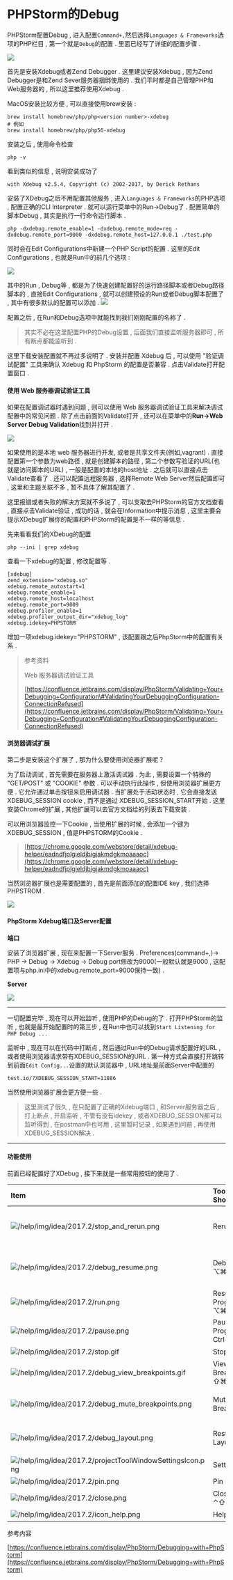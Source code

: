 # PHPStorm的Debug

PHPStorm配置Debug , 进入配置`Command+,`然后选择`Languages & Frameworks`选项的PHP栏目 , 第一个就是`Debug`的配置 . 里面已经写了详细的配置步骤 .

![](/assets/debug.png)

首先是安装Xdebug或者Zend Debugger . 这里建议安装Xdebug , 因为Zend Debugger是和Zend Sever服务器捆绑使用的 . 我们平时都是自己管理PHP和Web服务器的 , 所以这里推荐使用Xdebug .

MacOS安装比较方便 , 可以直接使用brew安装 :

```
brew install homebrew/php/php<version number>-xdebug
# 例如
brew install homebrew/php/php56-xdebug
```

安装之后 , 使用命令检查

```
php -v
```

看到类似的信息 , 说明安装成功了

```
with Xdebug v2.5.4, Copyright (c) 2002-2017, by Derick Rethans
```

安装了XDebug之后不用配置其他服务 , 进入`Languages & Frameworks`的PHP选项 , 配置正确的CLI Interpreter . 就可以运行菜单中的Run-&gt;Debug了 . 配置简单的脚本Debug , 其实是执行一行命令运行脚本 .

```
php -dxdebug.remote_enable=1 -dxdebug.remote_mode=req -dxdebug.remote_port=9000 -dxdebug.remote_host=127.0.0.1 ./test.php
```

同时会在Edit Configurations中新建一个PHP Script的配置 . 这里的Edit Configurations , 也就是Run中的前几个选项 :

![](/assets/rundit2.png)

其中的Run , Debug等 , 都是为了快速创建配置好的运行路径脚本或者Debug路径脚本的 , 直接Edit Configurations , 就可以创建预设的Run或者Debug脚本配置了 , 其中有很多默认的配置可以添加 . ![](/assets/editdefaultrun.png)

配置之后 , 在Run和Debug选项中就能找到我们刚刚配置的名称了 .

> 其实不必在这里配置PHP的Debug设置 , 后面我们直接监听服务器即可 , 所有断点都能监听到 .

这里下载安装配置就不再过多说明了 . 安装并配置 Xdebug 后 , 可以使用 "验证调试配置" 工具来确认 Xdebug 和 PhpStorm 的配置是否兼容 . 点击Validate打开配置窗口 .

#### 使用 Web 服务器调试验证工具

如果在配置调试器时遇到问题 , 则可以使用 Web 服务器调试验证工具来解决调试配置中的常见问题 . 除了点击前面的Validate打开 , 还可以在菜单中的**Run-&gt;Web Server Debug Validation**找到并打开 .

![](/assets/webserverdebugvalidation.png)

如果使用的是本地 web 服务器进行开发, 或者是共享文件夹\(例如,vagrant\) . 直接配置第一个参数为web路径 , 就是创建脚本的路径 , 第二个参数写验证的URL\(也就是访问脚本的URL\) , 一般是配置的本地的host地址 . 之后就可以直接点击Validate查看了 . 还可以配置远程服务器 , 选择Remote Web Server然后配置即可 , 这里和主题关联不多 , 暂不具体了解其配置了 .

这里报错或者失败的解决方案就不多说了 , 可以支取去PHPStorm的官方文档查看 , 直接点击Validate验证 , 成功的话 , 就会在Information中提示消息 , 这里主要会提示XDebug扩展你的配置和PHPStorm的配置是不一样的等信息 .

先来看看我们的XDebug的配置

```
php --ini | grep xdebug
```

查看一下xdebug的配置 , 修改配置等 .

```
[xdebug]
zend_extension="xdebug.so"
xdebug.remote_autostart=1
xdebug.remote_enable=1
xdebug.remote_host=localhost
xdebug.remote_port=9009
xdebug.profiler_enable=1
xdebug.profiler_output_dir="xdebug_log"
xdebug.idekey=PHPSTORM
```

增加一项xdebug.idekey="PHPSTORM" , 该配置跟之后PhpStorm中的配置有关系 .

> 参考资料
>
> Web 服务器调试验证工具
>
> [https://confluence.jetbrains.com/display/PhpStorm/Validating+Your+Debugging+Configuration\#ValidatingYourDebuggingConfiguration-ConnectionRefused](https://confluence.jetbrains.com/display/PhpStorm/Validating+Your+Debugging+Configuration#ValidatingYourDebuggingConfiguration-ConnectionRefused)

#### 浏览器调试扩展

第二步是安装这个扩展了 , 那为什么要使用浏览器扩展呢 ?

为了启动调试 , 首先需要在服务器上激活调试器 . 为此 , 需要设置一个特殊的 "GET/POST" 或 "COOKIE" 参数 . 可以手动执行此操作 , 但使用浏览器扩展更方便 . 它允许通过单击按钮来启用调试器 . 当扩展处于活动状态时 , 它会直接发送 XDEBUG\_SESSION cookie , 而不是通过 XDEBUG\_SESSION\_START开始 . 这里安装Chrome的扩展 , 其他扩展可以去官方文档给的列表去下载安装 .

可以用浏览器监控一下Cookie , 当使用扩展的时候 , 会添加一个键为XDEBUG\_SESSION , 值是PHPSTORM的Cookie .

> [https://chrome.google.com/webstore/detail/xdebug-helper/eadndfjplgieldjbigjakmdgkmoaaaoc](https://chrome.google.com/webstore/detail/xdebug-helper/eadndfjplgieldjbigjakmdgkmoaaaoc)

当然浏览器扩展也是需要配置的 , 首先是前面添加的配置IDE key , 我们选择PHPSTROM .

![](/assets/idekey.png)

#### **PhpStorm Xdebug端口及Server配置**

**端口**

安装了浏览器扩展 , 现在来配置一下Server服务 . Preferences\(command+,\)→ PHP → Debug → Xdebug → Debug port修改为9000\(一般默认就是9000 , 这配置项与php.ini中的xdebug.remote\_port=9000保持一致\) .

**Server**

![](/assets/debugserver.png)

---

一切配置完毕 , 现在可以开始监听 , 使用PHP的Debug的了 . 打开PHPStorm的监听 , 也就是最开始配置时的第三步 , 在Run中也可以找到`Start Listening for PHP Debug ...`

监听中 , 现在可以在代码中打断点 , 然后通过Run中的Debug请求配置好的URL , 或者使用浏览器请求带有XDEBUG\_SESSION的URL . 第一种方式会直接打开跳转到前面`Edit Config...`设置的默认浏览器中 , URL地址是前面Server中配置的

```
test.io/?XDEBUG_SESSION_START=11886
```

当然使用浏览器扩展会更方便一些 .

> 这里测试了很久 , 在只配置了正确的Xdebug端口 , 和Server服务器之后 , 打上断点 , 开启监听 , 不管有没有idekey , 或者XDEBUG\_SESSION都可以监听得到 , 在postman中也可用 , 这里暂时记录 , 如果遇到问题 , 再使用XDEBUG\_SESSION解决 .

---

#### 功能使用

前面已经配置好了XDebug , 接下来就是一些常用按钮的使用了 .

| Item | Tooltip and Shortcut | Description |
| :--- | :--- | :--- |
| ![](https://www.jetbrains.com/help/img/idea/2017.2/stop_and_rerun.png "/help/img/idea/2017.2/stop\_and\_rerun.png") | Rerun ⌘R | 单击此按钮停止当前应用程序并再次运行它 . 当应用程序遇到断点停止时 , 用此按钮切换![](https://www.jetbrains.com/help/img/idea/2017.2/debug_resume.png "/help/img/idea/2017.2/debug\_resume.png") |
| ![](https://www.jetbrains.com/help/img/idea/2017.2/debug_resume.png "/help/img/idea/2017.2/debug\_resume.png") | Debug ⌥⌘R | 当停止当前应用程序时 , 单击此按钮再次调试它 . 当一个应用程序正在运行 , 此按钮切换![](https://www.jetbrains.com/help/img/idea/2017.2/stop_and_rerun.png "/help/img/idea/2017.2/stop\_and\_rerun.png") |
| ![](https://www.jetbrains.com/help/img/idea/2017.2/run.png "/help/img/idea/2017.2/run.png") | Resume Program ⌥⌘R | 暂停应用程序时 , 单击此按钮恢复程序执行 . |
| ![](https://www.jetbrains.com/help/img/idea/2017.2/pause.png "/help/img/idea/2017.2/pause.png") | Pause Program Ctrl+Pause | 单击此按钮可暂停程序的执行 . 注意 : 这个按钮不能用在noded Run/Debug配置上 . |
| ![](https://www.jetbrains.com/help/img/idea/2017.2/stop.gif "/help/img/idea/2017.2/stop.gif") | Stop ⌘F2 | 单击此按钮将终止当前进程 . |
| ![](https://www.jetbrains.com/help/img/idea/2017.2/debug_view_breakpoints.gif "/help/img/idea/2017.2/debug\_view\_breakpoints.gif") | View Breakpoints ⇧⌘F8 | 单击此按钮打开可以配置断点行为的断点对话框 . |
| ![](https://www.jetbrains.com/help/img/idea/2017.2/debug_mute_breakpoints.png "/help/img/idea/2017.2/debug\_mute\_breakpoints.png") | Mute Breakpoints | 使用此按钮切换断点状态 . 当按钮被按下的状态时 , 项目中的所有断点都会被静音 , 并且它们的图标变为灰色 . |
| ![](https://www.jetbrains.com/help/img/idea/2017.2/debug_layout.png "/help/img/idea/2017.2/debug\_layout.png") | Restore Layout | 单击此按钮 , 放弃对当前布局的更改并返回默认状态 . 就是把Debug窗口拖拽的或者隐藏的复原 . |
| ![](https://www.jetbrains.com/help/img/idea/2017.2/projectToolWindowSettingsIcon.png "/help/img/idea/2017.2/projectToolWindowSettingsIcon.png") | Settings | 设置一些排序等 .  |
| ![](https://www.jetbrains.com/help/img/idea/2017.2/pin.png "/help/img/idea/2017.2/pin.png") | Pin | 选项卡图钉 |
| ![](https://www.jetbrains.com/help/img/idea/2017.2/close.png "/help/img/idea/2017.2/close.png") | Close ⌃⇧F4 | 关闭选项卡 |
| ![](https://www.jetbrains.com/help/img/idea/2017.2/icon_help.png "/help/img/idea/2017.2/icon\_help.png") | Help N/A | 帮助 |

参考内容

[https://confluence.jetbrains.com/display/PhpStorm/Debugging+with+PhpStorm](https://confluence.jetbrains.com/display/PhpStorm/Debugging+with+PhpStorm)

